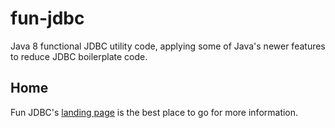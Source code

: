# fun-jdbc

Java 8 functional JDBC utility code, applying some of Java's newer features to reduce JDBC boilerplate code.

## Home
Fun JDBC's [landing page](http://nwillc.github.io/fun-jdbc/) is the best place to go for more information.



